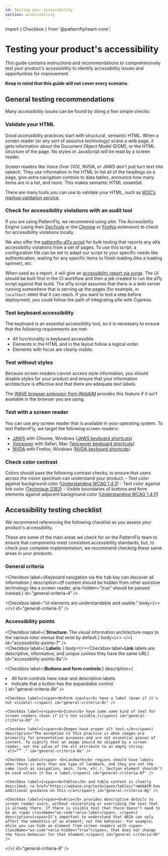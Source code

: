 ```yaml
---
id: Testing your accessibility
section: accessibility
---
```

import { Checkbox } from '@patternfly/react-core';

# Testing your product's accessibility 

This guide contains instructions and recommendations to comprehensively test your product's accessibility to identify accessibility issues and opportunities for improvement.  

**Keep in mind that this guide will not cover every scenario.**

## General testing recommendations 

Many accessibility issues can be found by doing a few simple checks: 

### Validate your HTML

Good accessibility practices start with structural, semantic HTML. When a screen reader (or any sort of assistive technology) scans a web page, it gets information about the Document Object Model (DOM), or the HTML structure of the page. No styles or JavaScript will be read by a screen reader. 

Screen readers like Voice Over (VO), NVDA, or JAWS don't just turn text into speech. They use information in the HTML to list all of the headings on a page, give extra navigation controls to data tables, announce how many items are in a list, and more. This makes semantic HTML essential. 

There are many tools you can use to validate your HTML, such as [W3C’s markup validation service](https://validator.w3.org/). 

### Check for accessibility violations with an audit tool

 If you are using PatternFly, we recommend using aXe: The Accessibility Engine (using their [DevTools](https://www.deque.com/axe/devtools/) or the [Chrome](https://chrome.google.com/webstore/detail/axe-devtools-web-accessib/lhdoppojpmngadmnindnejefpokejbdd) or [Firefox](https://addons.mozilla.org/en-US/firefox/addon/axe-devtools/) extension) to check for accessibility violations locally. 
 
We also offer the [patternfly-a11y script](https://github.com/patternfly/patternfly-a11y) for bulk testing that reports any aXe accessibility violations from a set of pages. To use this script, a configuration file can be set to adapt our script to your specific needs like authentication, waiting for any specific items to finish loading (like a loading spinner), etc. 
 
When used as a report, it will give an [accessibility report via surge](http://a11y-os.surge.sh/). The UI should be built first in the CI workflow and then a job created to run the a11y script against that build. The a11y script assumes that there is a web server running somewhere that is serving up the pages (for example, in `localhost:8000`) that it can reach. If you want to test a step before deployment, you could follow the path of integrating aXe with Cypress.


### Test keyboard accessibility

The keyboard is an essential accessibility tool, so it is necessary to ensure that the following requirements are met: 

  - All functionality is keyboard accessible.
  - Elements in the HTML and in the layout follow a logical order.
  - Elements with focus are clearly visible.

### Test without styles

Because screen readers cannot access style information, you should disable styles for your product and ensure that your information architecture is effective and that there are adequate text labels.

 The [WAVE browser extension from WebAIM](//wave.webaim.org/extension/) provides this feature if it isn't available in the browser you are using.

### Test with a screen reader 

You can use any screen reader that is available in your operating system. To test PatternFly, we target the following screen readers:
  - [JAWS](https://www.freedomscientific.com/products/software/jaws/) with Chrome, Windows ([JAWS keyboard shortcuts](//dequeuniversity.com/screenreaders/jaws-keyboard-shortcuts))
  - [Voiceover](https://support.apple.com/guide/voiceover/welcome/mac) with Safari, Mac ([Voiceover keyboard shortcuts](//dequeuniversity.com/screenreaders/voiceover-keyboard-shortcuts))
  - [NVDA](https://www.nvaccess.org/download/) with Firefox, Windows ([NVDA keyboard shortcuts](//dequeuniversity.com/screenreaders/nvda-keyboard-shortcuts))

### Check color contrast

Colors should pass the following contrast checks, to ensure that users across the vision spectrum can understand your product:
    - Text color against background color ([Understanding WCAG 1.4.3](//www.w3.org/WAI/WCAG21/Understanding/contrast-minimum.html))
    - Text color against link color ([Technique G183](//www.w3.org/TR/WCAG20-TECHS/G183.html))
    - Visible boundaries of buttons and form elements against adjacent background color ([Understanding WCAG 1.4.11](//www.w3.org/WAI/WCAG21/Understanding/non-text-contrast.html))

## Accessibility testing checklist

We recommend referencing the following checklist as you assess your product's accessibility.

These are some of the main areas we check for on the PatternFly team to ensure that components meet consistent accessibility standards, but, to check your complete implementation, we recommend checking these same areas in your products. 

### General criteria

<Checkbox label="Rotor navigation can discover all information." id="general-criteria-1" /> 

<Checkbox label="Shortcut navigation can discover all information."  description="For example, a keyboard shortcut that navigates between all headings on a page should discover all intended headings." id="general-criteria-2" />

<Checkbox label="Cursor navigation can discover all applicable information." description="Some assistive technologies will have their own means of navigation and focus management. For example, VoiceOver uses a 'VO' key plus right or left arrow keys to navigate a page. This may be different than conventional keyboard navigation." id="general-criteria-3" />

<Checkbox label={<span>Keyboard navigation via the <kbd>tab</kbd> key can discover all information.</span>} description={<span>If content should be hidden from other assistive technology like a screen reader, <span className="ws-code">aria-hidden="true"</span> should be passed instead.</span>} id="general-criteria-4" />

<Checkbox label="UI elements are understandable and usable." body={<><Checkbox label="When you navigate to an element by keyboard or other assistive technology, you can easily understand and use the item." id="general-criteria-5a" /> <Checkbox label="The flow of information makes sense when navigating." description="Assistive technology (like screen readers) navigate the page in DOM order. If you use CSS to visually reposition elements, they may be announced in a nonsensical sequence. If you need something to appear earlier in the page, try to physically move it earlier in the DOM instead.
" id="general-criteria-5b" /></>} id="general-criteria-5" /> <br/>

### Accessibility points

<Checkbox label={<span> <b> Structure: </b> The visual information architecture maps to the various rotor menus that exist by default.</span>} body={<><Checkbox label="Rotor has descriptive and concise headings, landmarks, links, form controls, tables, and other elements." id="accessibility-points-7a" />
<Checkbox label="Heading levels convey structure/content and do not skip levels." description="A common practice is to use a single h1 for the primary headline or logo on a page, h2s for designating major sections, and h3s for supporting sections." id="accessibility-points-7b" />
<Checkbox label="Landmarks" id="accessibility-points-7c" />
<Checkbox label="Links" id="accessibility-points-7d" />
<Checkbox label="Form controls" id="accessibility-points-7e" />
<Checkbox label="Tables" id="accessibility-points-7f" /></>}  id="accessibility-points-7" />
<br/>
<Checkbox label={<span> <b> Labels: </b> </span>} body={<><Checkbox label=<span><b>Link</b> labels  are descriptive, informative, and unique (unless they have the same URL).</span> id="accessibility-points-8a"/> 

  <Checkbox label={<span><b>Buttons and form controls:</b></span>} description={ <span>
    <li> All form controls have clear and descriptive labels. </li>
    <li> Indicate that a button has the expandable control. </li>
  </span>
  }
  id="general-criteria-8b" />
    
    <Checkbox label={<span><b>Form inputs</b> have a label (even if it's not visible).</span>} id="general-criteria-8c" />
    
    <Checkbox label={<span><b>Icons</b> have some some kind of text for screen readers (even if it's not visible.)</span>} id="general-criteria-8d" />

    <Checkbox label={<span><b>Images have proper alt text.</b></span>} description="The exception to this practice is when images are primarily for presentation purposes and are not essential pieces of content. To signify that an image should be skipped by a screen reader, set the value of the alt attribute to an empty string: `alt=””`." id="general-criteria-8e" />

    <Checkbox label={<span> <b>Landmark</b> regions should have labels when there is more than one type of landmark, and they are not the same (such as navigation, main, form, etc.). Section element shouldn’t be used unless it has a label.</span>} id="general-criteria-8f" />

    <Checkbox label={<span><b>Tables</b> and table content is clearly described. <a href="https://webaim.org/techniques/tables/">WebAIM has additional guidance on this.</a></span>} id="general-criteria-8g" />

    <Checkbox label={<span><b>Aria</b> provides descriptive details to screen reader users, without reiterating or overriding the text that is already there. If there is visible text then there doesn’t need to be an <span className="ws-code">aria-label</span>. </span>} description={<span>It’s important to understand that ARIA can only affect the semantics of an element; not the behavior. For example, while you can hide an element from screen readers with <span> className="ws-code">aria-hidden=”true”</span>, that does not change the focus behavior for that element.</span>} id="general-criteria-8h" />

</>}  id="general-criteria-8" />
